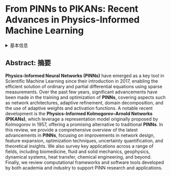 # From PINNs to PIKANs: Recent Advances in Physics-Informed Machine Learning

<details>
<summary>基本信息</summary>

- 标题: "From PINNs to PIKANs: Recent Advances in Physics-Informed Machine Learning"
- 作者:
  - 01 Juan Diego Toscano,
  - 02 Vivek Oommen,
  - 03 Alan John Varghese,
  - 04 Zongren Zou,
  - 05 Nazanin Ahmadi Daryakenari,
  - 06 Chenxi Wu,
  - 07 George Em Karniadakis
- 链接:
  - [ArXiv](https://arxiv.org/abs/2410.13228)
  - [Publication]
  - [Github]
  - [Demo]
- 文件:
  - [ArXiv](2410.13228v2.pdf)
  - [Publication] #TODO

</details>

## Abstract: 摘要

**Physics-Informed Neural Networks (PINNs)** have emerged as a key tool in Scientific Machine Learning since their introduction in 2017, enabling the efficient solution of ordinary and partial differential equations using sparse measurements.
Over the past few years, significant advancements have been made in the training and optimization of **PINNs**, covering aspects such as network architectures, adaptive refinement, domain decomposition, and the use of adaptive weights and activation functions.
A notable recent development is the **Physics-Informed Kolmogorov–Arnold Networks (PIKANs)**, which leverage a representation model originally proposed by Kolmogorov in 1957, offering a promising alternative to traditional **PINNs**.
In this review, we provide a comprehensive overview of the latest advancements in **PINNs**, focusing on improvements in network design, feature expansion, optimization techniques, uncertainty quantification, and theoretical insights.
We also survey key applications across a range of fields, including biomedicine, fluid and solid mechanics, geophysics, dynamical systems, heat transfer, chemical engineering, and beyond.
Finally, we review computational frameworks and software tools developed by both academia and industry to support PINN research and applications.
